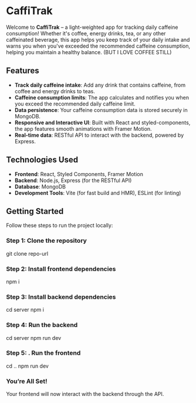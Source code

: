 # CaffiTrak

Welcome to **CaffiTrak** – a light-weighted app for tracking daily caffeine consumption! Whether it's coffee, energy drinks, tea, or any other caffeinated beverage, this app helps you keep track of your daily intake and warns you when you've exceeded the recommended caffeine consumption, helping you maintain a healthy balance. (BUT I LOVE COFFEE STILL)

## Features

- **Track daily caffeine intake**: Add any drink that contains caffeine, from coffee and energy drinks to teas.
- **Caffeine consumption limits**: The app calculates and notifies you when you exceed the recommended daily caffeine limit.
- **Data persistence**: Your caffeine consumption data is stored securely in MongoDB.
- **Responsive and Interactive UI**: Built with React and styled-components, the app features smooth animations with Framer Motion.
- **Real-time data**: RESTful API to interact with the backend, powered by Express.

## Technologies Used

- **Frontend**: React, Styled Components, Framer Motion
- **Backend**: Node.js, Express (for the RESTful API)
- **Database**: MongoDB
- **Development Tools**: Vite (for fast build and HMR), ESLint (for linting)

## Getting Started
Follow these steps to run the project locally:

### Step 1: Clone the repository
git clone repo-url

### Step 2: Install frontend dependencies
npm i

### Step 3: Install backend dependencies
cd server
npm i

### Step 4:  Run the backend
cd server
npm run dev

### Step 5: . Run the frontend
cd ..
npm run dev

### You’re All Set!
Your frontend will now interact with the backend through the API.


